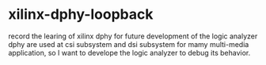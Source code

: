 # xilinx-dphy-loopback
record the learing of xilinx dphy for future development of the logic analyzer 
dphy are used at csi subsystem and dsi subsystem for mamy multi-media application, so I want to develope the logic analyzer to debug its behavior.  

